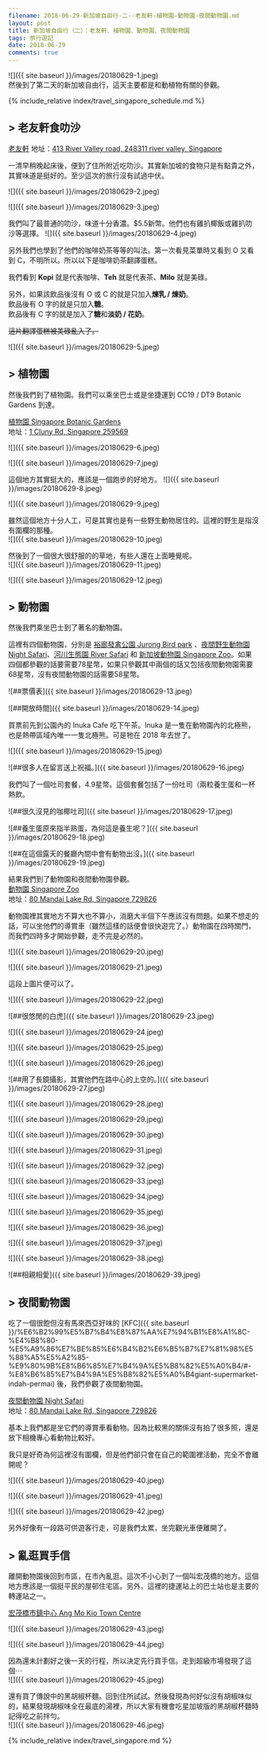 ```yaml
---
filename: 2018-06-29-新加坡自由行-二--老友軒-植物園-動物園-夜間動物園.md
layout: post
title: 新加坡自由行（二）：老友軒、植物園、動物園、夜間動物園
tags: 旅行遊記
date: 2018-06-29
comments: true
---
```


![]({{ site.baseurl }}/images/20180629-1.jpeg)  
然後到了第二天的新加坡自由行，這天主要都是和動植物有關的參觀。

{% include_relative index/travel_singapore_schedule.md %}

## \> 老友軒食叻沙
[老友軒](https://www.facebook.com/laoyouxuan.sg/)
地址：[413 River Valley road, 248311 river valley, Singapore](https://www.google.com.hk/maps?oe=UTF-8&hl=en-hk&client=safari&um=1&ie=UTF-8&fb=1&gl=hk&entry=s&sa=X&ll=1.2953077,103.8297771&z=13&ftid=0x31da19845ba26cab:0xd281b588481418ba&q=413+River+Valley+Rd,+Singapore+248311&gmm=CgIgAQ%3D%3D&ved=0ahUKEwiS2Lrj3svbAhWHEqYKHawzDF0Q8gEIIjAA)

一清早稍晚起床後，便到了住所附近吃叻沙。其實新加坡的食物只是有點貴之外，其實味道是挺好的。至少這次的旅行沒有試過中伏。

![]({{ site.baseurl }}/images/20180629-2.jpeg)

![]({{ site.baseurl }}/images/20180629-3.jpeg)

我們叫了最普通的叻沙，味道十分香濃。$5.5新幣。他們也有雞扒椰飯或雞扒叻沙等選擇。
![]({{ site.baseurl }}/images/20180629-4.jpeg)

另外我們也學到了他們的咖啡奶茶等等的叫法。第一次看見菜單時又看到 O 又看到 C，不明所以。所以以下是咖啡奶茶翻譯蛋糕。

我們看到 **Kopi** 就是代表咖啡、**Teh** 就是代表茶、**Milo** 就是美碌。

另外，如果該飲品後沒有 O 或 C 的就是只加入**煉乳 / 煉奶**。  
飲品後有 O 字的就是只加入**糖**。  
飲品後有 C 字的就是加入了**糖**和**淡奶 / 花奶**。

~~這片翻譯蛋糕被美碌亂入了。~~

![]({{ site.baseurl }}/images/20180629-5.jpeg)

## \> 植物園

然後我們到了植物園。我們可以乘坐巴士或是坐捷運到 CC19 / DT9 Botanic Gardens 到達。

[植物園 Singapore Botanic Gardens](https://www.nparks.gov.sg/gardens-parks-and-nature/singapore-botanic-gardens)  
地址：[1 Cluny Rd, Singapore 259569](https://maps.google.com.hk/maps?oe=UTF-8&hl=en-hk&client=safari&um=1&ie=UTF-8&fb=1&gl=hk&entry=s&sa=X&ftid=0x31da1a1c7ddb60bd:0xeadf14903ad3d980&gmm=CgIgAQ%3D%3D)

![]({{ site.baseurl }}/images/20180629-6.jpeg)

![]({{ site.baseurl }}/images/20180629-7.jpeg)

這個地方其實挺大的，應該是一個跑步的好地方。
![]({{ site.baseurl }}/images/20180629-8.jpeg)

![]({{ site.baseurl }}/images/20180629-9.jpeg)

雖然這個地方十分人工，可是其實也是有一些野生動物居住的。這裡的野生是指沒有圍欄的那種。  
![]({{ site.baseurl }}/images/20180629-10.jpeg)

然後到了一個很大很舒服的的草地，有些人還在上面睡覺呢。  
![]({{ site.baseurl }}/images/20180629-11.jpeg)

![]({{ site.baseurl }}/images/20180629-12.jpeg)


## \> 動物園
然後我們乘坐巴士到了著名的動物園。

這裡有四個動物園，分別是 [裕廊發禽公園 Jurong Bird park](https://www.wrs.com.sg/en/jurong-bird-park.html) 、[夜間野生動物園 Night Safari](https://www.wrs.com.sg/en/river-safari.html)、[河川生態園 River Safari](https://www.wrs.com.sg/en/night-safari/) 和 [新加坡動物園 Singapore Zoo](https://www.wrs.com.sg/en/singapore-zoo.html)。如果四個都參觀的話要需要78星幣，如果只參觀其中兩個的話又包括夜間動物園需要68星幣，沒有夜間動物園的話需要58星幣。

![\##票價表]({{ site.baseurl }}/images/20180629-13.jpeg)

![\##開放時間]({{ site.baseurl }}/images/20180629-14.jpeg)

買票前先到公園內的 Inuka Cafe 吃下午茶。Inuka 是一隻在動物園內的北極熊，也是熱帶區域內唯一一隻北極熊。可是牠在 2018 年去世了。

![]({{ site.baseurl }}/images/20180629-15.jpeg)

![\##很多人在留言送上祝福。]({{ site.baseurl }}/images/20180629-16.jpeg)

我們叫了一個吐司套餐，4.9星幣。這個套餐包括了一份吐司（兩粒養生蛋和一杯熱飲。

![\##很久沒見的咖椰吐司]({{ site.baseurl }}/images/20180629-17.jpeg)

![\##養生蛋原來指半熟蛋，為何這是養生呢？]({{ site.baseurl }}/images/20180629-18.jpeg)

![\##在這個露天的餐廳內間中會有動物出沒。]({{ site.baseurl }}/images/20180629-19.jpeg)

結果我們到了動物園和夜間動物園參觀。  
[動物園 Singapore Zoo](https://www.wrs.com.sg/en/singapore-zoo/)  
地址：[80 Mandai Lake Rd, Singapore 729826](https://maps.google.com.hk/maps?client=safari&hl=en-hk&um=1&ie=UTF-8&fb=1&gl=hk&entry=s&sa=X&ftid=0x31da13d9102adcaf:0xb414fac8a43b1b91&gmm=CgIgAQ%3D%3D)  

動物園裡其實地方不算大也不算小，消磨大半個下午應該沒有問題。如果不想走的話，可以坐他們的導賞車（雖然這樣的話便會很快遊完了。）動物園在四時關門，而我們四時多才開始參觀，走不完是必然的。

![]({{ site.baseurl }}/images/20180629-20.jpeg)

![]({{ site.baseurl }}/images/20180629-21.jpeg)

這段上圖片便可以了。  

![]({{ site.baseurl }}/images/20180629-22.jpeg)

![\##很悠閒的白虎]({{ site.baseurl }}/images/20180629-23.jpeg)

![]({{ site.baseurl }}/images/20180629-24.jpeg)

![]({{ site.baseurl }}/images/20180629-25.jpeg)

![]({{ site.baseurl }}/images/20180629-26.jpeg)

![\##用了長鏡攝影，其實他們在路中心的上空的。]({{ site.baseurl }}/images/20180629-27.jpeg)

![]({{ site.baseurl }}/images/20180629-28.jpeg)

![]({{ site.baseurl }}/images/20180629-29.jpeg)

![]({{ site.baseurl }}/images/20180629-30.jpeg)

![]({{ site.baseurl }}/images/20180629-31.jpeg)

![]({{ site.baseurl }}/images/20180629-32.jpeg)

![]({{ site.baseurl }}/images/20180629-33.jpeg)

![]({{ site.baseurl }}/images/20180629-34.jpeg)

![]({{ site.baseurl }}/images/20180629-35.jpeg)

![]({{ site.baseurl }}/images/20180629-36.jpeg)

![]({{ site.baseurl }}/images/20180629-37.jpeg)

![]({{ site.baseurl }}/images/20180629-38.jpeg)

![\##相親相愛]({{ site.baseurl }}/images/20180629-39.jpeg)

## \> 夜間動物園
吃了一個很飽但沒有馬來西亞好味的 [KFC]({{ site.baseurl }}/%E6%B2%99%E5%B7%B4%E8%87%AA%E7%94%B1%E8%A1%8C-%E4%B8%80-%E5%A9%86%E7%BE%85%E6%B4%B2%E6%B5%B7%E7%81%98%E5%88%A5%E5%A2%85-%E9%80%9B%E8%B6%85%E7%B4%9A%E5%B8%82%E5%A0%B4/#-%E8%B6%85%E7%B4%9A%E5%B8%82%E5%A0%B4giant-supermarket-indah-permai) 後，我們參觀了夜間動物園。

[夜間動物園 Night Safari](https://www.wrs.com.sg/en/night-safari/)  
地址：[80 Mandai Lake Rd, Singapore 729826](https://maps.google.com.hk/maps?oe=UTF-8&hl=en-hk&client=safari&um=1&ie=UTF-8&fb=1&gl=hk&entry=s&sa=X&ftid=0x31da13d7882e15f7:0x6ff144ead852d1e3&gmm=CgIgAQ%3D%3D)  

基本上我們都是坐它們的導賞車看動物。因為比較黑的關係沒有拍了很多照，還是放下相機專心看動物比較好。

我只是好奇為何這裡沒有圍欄，但是他們卻只會在自己的範圍裡活動，完全不會離開呢？

![]({{ site.baseurl }}/images/20180629-40.jpeg)

![]({{ site.baseurl }}/images/20180629-41.jpeg)

![]({{ site.baseurl }}/images/20180629-42.jpeg)

另外好像有一段路可供遊客行走，可是我們太累，坐完觀光車便離開了。

## \> 亂逛買手信
離開動物園後回到市區，在市內亂逛。這次不小心到了一個叫宏茂橋的地方。這個地方應該是一個挺平民的屋邨住宅區。另外，這裡的捷運站上的巴士站也是主要的轉運站之一。

[宏茂橋市鎮中心 Ang Mo Kio Town Centre](https://zh.m.wikipedia.org/zh-hk/%E5%AE%8F%E8%8C%82%E6%A1%A5)

![]({{ site.baseurl }}/images/20180629-43.jpeg)

![]({{ site.baseurl }}/images/20180629-44.jpeg)

因為還未計劃好之後一天的行程，所以決定先行買手信。走到超級市場發現了這個⋯  
![]({{ site.baseurl }}/images/20180629-45.jpeg)

還有買了傳說中的黑胡椒杯麵。回到住所試試。然後發現為何好似沒有胡椒味似的，結果發現胡椒味全在最底的湯裡，所以大家有機會吃星加坡版的黑胡椒杯麵時記得吃之前拌勻。  
![]({{ site.baseurl }}/images/20180629-46.jpeg)

{% include_relative index/travel_singapore.md %}
